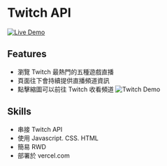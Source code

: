 # Twitch API

[![Live Demo](https://img.shields.io/badge/demo-online-green.svg)](https://twitch-hotgames.vercel.app/ "前往 DEMO")

## Features

- 瀏覽 Twitch 最熱門的五種遊戲直播
- 頁面往下會持續提供直播頻道資訊
- 點擊縮圖可以前往 Twitch 收看頻道
![Twitch Demo](https://img.onl/Nj0IcW)

## Skills

- 串接 Twitch API
- 使用 Javascript. CSS. HTML
- 簡易 RWD
- 部署於 vercel.com
